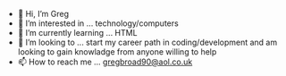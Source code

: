 - 👋 Hi, I’m Greg
- 👀 I’m interested in ... technology/computers
- 🌱 I’m currently learning ... HTML
- 💞️ I’m looking to ... start my career path in coding/development and am looking to gain knowladge from anyone willing to help
- 📫 How to reach me ... gregbroad90@aol.co.uk

<!---
Shubba09/Shubba09 is a ✨ special ✨ repository because its `README.md` (this file) appears on your GitHub profile.
You can click the Preview link to take a look at your changes.
--->
